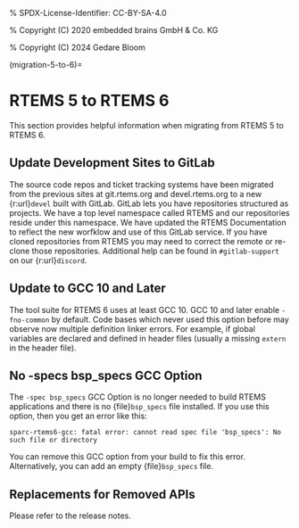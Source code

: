 % SPDX-License-Identifier: CC-BY-SA-4.0

% Copyright (C) 2020 embedded brains GmbH & Co. KG

% Copyright (C) 2024 Gedare Bloom

(migration-5-to-6)=

# RTEMS 5 to RTEMS 6

This section provides helpful information when migrating from RTEMS 5 to
RTEMS 6.

## Update Development Sites to GitLab

The source code repos and ticket tracking systems have been migrated from the
previous sites at git.rtems.org and devel.rtems.org to a new {r:url}`devel`
built with GitLab. GitLab lets you have repositories structured as projects.
We have a top level namespace called RTEMS and our repositories reside under
this namespace. We have updated the RTEMS Documentation to reflect the new
worfklow and use of this GitLab service. If you have cloned repositories from
RTEMS you may need to correct the remote or re-clone those repositories.
Additional help can be found in `#gitlab-support` on our {r:url}`discord`.

## Update to GCC 10 and Later

The tool suite for RTEMS 6 uses at least GCC 10. GCC 10 and later enable
`-fno-common` by default. Code bases which never used this option before may
observe now multiple definition linker errors. For example, if global
variables are declared and defined in header files (usually a missing
`extern` in the header file).

## No -specs bsp_specs GCC Option

The `-spec bsp_specs` GCC Option is no longer needed to build RTEMS
applications and there is no {file}`bsp_specs` file installed. If you use this
option, then you get an error like this:

```none
sparc-rtems6-gcc: fatal error: cannot read spec file 'bsp_specs': No such file or directory
```

You can remove this GCC option from your build to fix this error.
Alternatively, you can add an empty {file}`bsp_specs` file.

## Replacements for Removed APIs

Please refer to the release notes.
